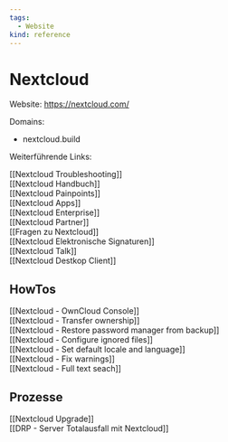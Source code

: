 ```yaml
---
tags:
  - Website
kind: reference
---
```


# Nextcloud

Website: <https://nextcloud.com/>

Domains:

- nextcloud.build

Weiterführende Links:

[[Nextcloud Troubleshooting]]\
[[Nextcloud Handbuch]]\
[[Nextcloud Painpoints]]\
[[Nextcloud Apps]]\
[[Nextcloud Enterprise]]\
[[Nextcloud Partner]]\
[[Fragen zu Nextcloud]]\
[[Nextcloud Elektronische Signaturen]]\
[[Nextcloud Talk]]\
[[Nextcloud Destkop Client]]

## HowTos
 
 [[Nextcloud - OwnCloud Console]]\
 [[Nextcloud - Transfer ownership]]\
 [[Nextcloud - Restore password manager from backup]]\
 [[Nextcloud - Configure ignored files]]\
 [[Nextcloud - Set default locale and language]]\
 [[Nextcloud - Fix warnings]]\
 [[Nextcloud - Full text seach]]

## Prozesse

[[Nextcloud Upgrade]]\
[[DRP - Server Totalausfall mit Nextcloud]]